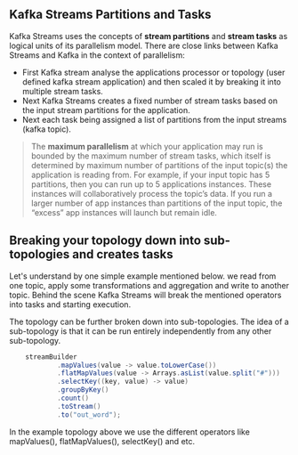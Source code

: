 ## Kafka Streams Partitions and Tasks
Kafka Streams uses the concepts of  **stream partitions**  and  **stream tasks**  as logical units of its parallelism model. There are close links between Kafka Streams and Kafka in the context of parallelism:

 - First Kafka stream analyse the applications processor or topology (user defined kafka stream application) and then scaled it by breaking it into multiple stream tasks.
 - Next Kafka Streams creates a fixed number of stream tasks based on the input stream partitions for the application.
 - Next each task being assigned a list of partitions from the input streams (kafka topic).
 

> The **maximum parallelism** at which your application may run is bounded by the maximum number of stream tasks, which itself is determined by maximum number of partitions of the input topic(s) the application is reading from. For example, if your input topic has 5 partitions, then you can run up to 5 applications instances. These instances will collaboratively process the topic’s data. If you run a larger number of app instances than partitions of the input topic, the “excess” app instances will launch but remain idle.

##  Breaking your topology down into sub-topologies and creates tasks
Let's understand by one simple example mentioned below. we read from one topic, apply some transformations and aggregation and write to another topic. Behind the scene Kafka Streams will break the mentioned operators into tasks and starting execution.

The topology can be further broken down into sub-topologies. The idea of a sub-topology is that it can be run entirely independently from any other sub-topology.

```scala
    streamBuilder
            .mapValues(value -> value.toLowerCase())
            .flatMapValues(value -> Arrays.asList(value.split("#")))
            .selectKey((key, value) -> value)
            .groupByKey()
            .count()
            .toStream()
            .to("out_word");
```
In the example topology above we use the different operators like mapValues(), flatMapValues(), selectKey() and etc. 
<!--stackedit_data:
eyJoaXN0b3J5IjpbLTE2OTI3Njc3MCwtODUyODYxNzQ3LDEzMj
I2MjEzMzAsMTM2MDQzNDI1LDEwMTU4MTM1MzQsLTIwODg3NDY2
MTIsMjA1NjcwNjEwNSwxOTY2ODEzNTc4LC02MDkwNzQyNTgsNz
k3ODg4NTE1LDkzOTQ5MTU5MywtNjI5NjA4MjE1LDE3MTM3MTQw
NDQsMTY3MTAwMTM0MiwxMzE5OTMyNTA1LDExOTYyODMzMTYsMT
Y3ODU4NTE5NSwtNTAxMDEzMjYxLDIwMzY3NzI0NDMsLTk1MDAy
NTAxMl19
-->